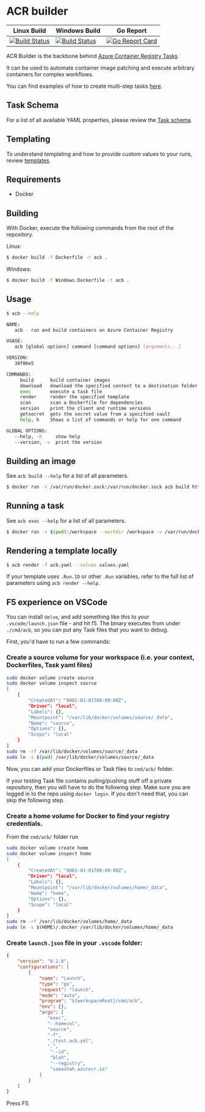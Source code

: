 # ACR builder

| Linux Build | Windows Build | Go Report |
|---|---|---|
|[![Build Status](https://dev.azure.com/azurecontainerregistry/acr-builder/_apis/build/status/acr-builder?branchName=main)](https://dev.azure.com/azurecontainerregistry/acr-builder/_build/latest?definitionId=2&branchName=main)|[![Build Status](https://dev.azure.com/azurecontainerregistry/acr-builder/_apis/build/status/acr-builder%20(Windows)?branchName=main)](https://dev.azure.com/azurecontainerregistry/acr-builder/_build/latest?definitionId=15&branchName=main)|[![Go Report Card](https://goreportcard.com/badge/github.com/Azure/acr-builder)](https://goreportcard.com/report/github.com/Azure/acr-builder)|

ACR Builder is the backbone behind [Azure Container Registry Tasks](https://docs.microsoft.com/en-us/azure/container-registry/container-registry-tasks-overview).

It can be used to automate container image patching and execute arbitrary containers for complex workflows.

You can find examples of how to create multi-step tasks [here](https://docs.microsoft.com/en-us/azure/container-registry/container-registry-tasks-multi-step).

## Task Schema

For a list of all available YAML properties, please review the [Task schema](./docs/task.md).

## Templating

To understand templating and how to provide custom values to your runs, review [templates](./docs/templates.md).

## Requirements

- Docker

## Building

With Docker, execute the following commands from the root of the repository.

Linux:

```sh
$ docker build -f Dockerfile -t acb .
```

Windows:

```sh
$ docker build -f Windows.Dockerfile -t acb .
```

## Usage

```sh
$ acb --help

NAME:
   acb - run and build containers on Azure Container Registry

USAGE:
   acb [global options] command [command options] [arguments...]

VERSION:
   38f06e5

COMMANDS:
     build      build container images
     download   download the specified context to a destination folder
     exec       execute a task file
     render     render the specified template
     scan       scan a Dockerfile for dependencies
     version    print the client and runtime versions
     getsecret  gets the secret value from a specified vault
     help, h    Shows a list of commands or help for one command

GLOBAL OPTIONS:
   --help, -h     show help
   --version, -v  print the version
```

## Building an image

See `acb build --help` for a list of all parameters.

```sh
$ docker run -v /var/run/docker.sock:/var/run/docker.sock acb build https://github.com/Azure/acr-builder.git
```

## Running a task

See `acb exec --help` for a list of all parameters.

```sh
$ docker run -v $(pwd):/workspace --workdir /workspace -v /var/run/docker.sock:/var/run/docker.sock acb exec --homevol $(pwd) -f templating/testdata/helloworld/git-build.yaml --values templating/testdata/helloworld/values.yaml --id demo -r foo.azurecr.io
```

## Rendering a template locally

```sh
$ acb render -f acb.yaml --values values.yaml
```

If your template uses `.Run.ID` or other `.Run` variables, refer to the full list of parameters using `acb render --help`.


## F5 experience on VSCode

You can install `delve`, and add something like this to your `.vscode/launch.json` file - and hit f5. The binary executes from under `./cmd/acb`, so you can put any Task files that you want to debug.

First, you'd have to run a few commands:

### Create a source volume for your workspace (i.e. your context, Dockerfiles, Task yaml files)
```sh
sudo docker volume create source
sudo docker volume inspect source
[
    {
        "CreatedAt": "0001-01-01T00:00:00Z",
        "Driver": "local",
        "Labels": {},
        "Mountpoint": "/var/lib/docker/volumes/source/_data",
        "Name": "source",
        "Options": {},
        "Scope": "local"
    }
]
sudo rm -rf /var/lib/docker/volumes/source/_data
sudo ln -s $(pwd) /var/lib/docker/volumes/source/_data
```

Now, you can add your Dockerfiles or Task files to `cmd/acb/` folder.

If your testing Task file contains pulling/pushing stuff off a private repository, then you will have to do the following step. Make sure you are logged in to the repo using `docker login`.
If you don't need that, you can skip the following step.

### Create a home volume for Docker to find your registry credentials.

From the `cmd/acb/` folder run

```sh
sudo docker volume create home
sudo docker volume inspect home
[
    {
        "CreatedAt": "0001-01-01T00:00:00Z",
        "Driver": "local",
        "Labels": {},
        "Mountpoint": "/var/lib/docker/volumes/home/_data",
        "Name": "home",
        "Options": {},
        "Scope": "local"
    }
]
sudo rm -rf /var/lib/docker/volumes/home/_data
sudo ln -s $(HOME)/.docker /var/lib/docker/volumes/home/_data
```

### Create `launch.json` file in your `.vscode` folder:

```json
{
    "version": "0.2.0",
    "configurations": [
        {
            "name": "Launch",
            "type": "go",
            "request": "launch",
            "mode": "auto",
            "program": "${workspaceRoot}/cmd/acb",
            "env": {},
            "args": [
               "exec",
               "--homevol",
               "source",
               "-f",
               "./test.acb.yml",
               ".",
                "--id",
                "blah",
                "--registry",
                "samashah.azurecr.io"
            ]
        }
    ]
}
```

Press F5.
